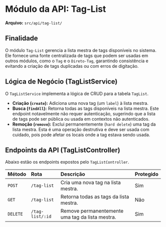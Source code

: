 
# Módulo da API: Tag-List

**Arquivo:** `src/api/tag-list/`

## Finalidade

O módulo `Tag-List` gerencia a lista mestra de tags disponíveis no sistema. Ele fornece uma fonte centralizada de tags que podem ser usadas em outros módulos, como o `Tag` e o `Direto-Tag`, garantindo consistência e evitando a criação de tags duplicadas ou com erros de digitação.

## Lógica de Negócio (TagListService)

O `TagListService` implementa a lógica de CRUD para a tabela `TagList`.

*   **Criação (`create`):** Adiciona uma nova tag (um `label`) à lista mestra.
*   **Busca (`findAll`):** Retorna todas as tags disponíveis na lista mestra. Este endpoint notavelmente não requer autenticação, sugerindo que a lista de tags pode ser pública ou usada em contextos não autenticados.
*   **Remoção (`remove`):** Exclui permanentemente (`hard delete`) uma tag da lista mestra. Esta é uma operação destrutiva e deve ser usada com cuidado, pois pode afetar os locais onde a tag estava sendo usada.

## Endpoints da API (TagListController)

Abaixo estão os endpoints expostos pelo `TagListController`.

| Método | Rota | Descrição | Protegido |
| :--- | :--- | :--- | :--- |
| `POST` | `/tag-list` | Cria uma nova tag na lista mestra. | Sim |
| `GET` | `/tag-list` | Retorna todas as tags da lista mestra. | Não |
| `DELETE` | `/tag-list/:id` | Remove permanentemente uma tag da lista mestra. | Sim |
